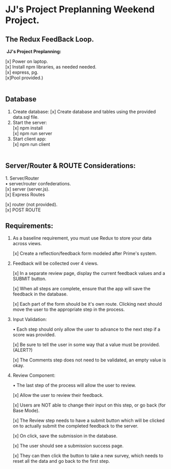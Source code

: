 
# JJ's Project Preplanning Weekend Project.  
## The Redux FeedBack Loop.  
​
**JJ's Project Preplanning:**  
  
[x] Power on laptop.  
[x] Install npm libraries, as needed needed.  
    [x] express, pg.  
[x]Pool provided.)  
​
## Database  

1. Create database:
    [x] Create database and tables using the provided data.sql file. 
2. Start the server:  
    [x] npm install  
    [x] npm run server  
3. Start client app:  
    [x] npm run client  
​
## Server/Router & ROUTE Considerations:  

​1. Server/Router  
    • server/router confederations.   
[x]  server (server.js).  
    [x] Express Routes  

[x]  router (not provided).  
    [x] POST ROUTE   
    
        
## Requirements:  

1. As a baseline requirement, you must use Redux to store your data across views.  
    
    [x] Create a reflection/feedback form modeled after Prime's system.  
    
2. Feedback will be collected over 4 views.  
        
    [x] In a separate review page, display the current feedback values and a SUBMIT button.  
        
    [x] When all steps are complete, ensure that the app will save the feedback in the database.  

    [x] Each part of the form should be it's own route. Clicking next should move the user to the appropriate step in the process.  

3. Input Validation:  
    
    • Each step should only allow the user to advance to the next step if a score was provided.  
        
    [x] Be sure to tell the user in some way that a value must be provided. (ALERT?)  
        
    [x] The Comments step does not need to be validated, an empty value is okay.  

4. Review Component:  
    
    • The last step of the process will allow the user to review.  
        
    [x] Allow the user to review their feedback.  
        
    [x] Users are NOT able to change their input on this step, or go back (for Base Mode).  
        
    [x] The Review step needs to have a submit button which will be clicked on to actually submit the completed feedback to the server.  
            
    [x] On click, save the submission in the database.  
                
    [x] The user should see a submission success page.  
                
    [x] They can then click the button to take a new survey, which needs to reset all the data and go back to the first step.